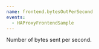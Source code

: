 ```yaml
---
name: frontend.bytesOutPerSecond
events:
  - HAProxyFrontendSample
---
```


Number of bytes sent per second.
